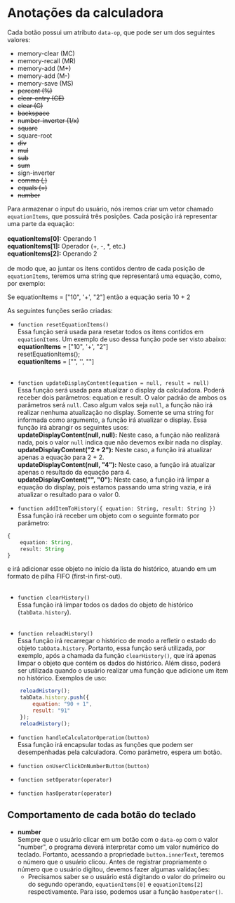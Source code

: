 # Anotações da calculadora

Cada botão possui um atributo ```data-op```, que pode ser um dos seguintes valores:
* memory-clear (MC)
* memory-recall (MR)
* memory-add (M+)
* memory-add (M-)
* memory-save (MS)
* ~~percent (%)~~
* ~~clear-entry (CE)~~
* ~~clear (C)~~
* ~~backspace~~
* ~~number-inverter (1/x)~~
* ~~square~~
* square-root
* ~~div~~
* ~~mul~~
* ~~sub~~
* ~~sum~~
* sign-inverter
* ~~comma (,)~~
* ~~equals (=)~~
* ~~number~~

Para armazenar o input do usuário, nós iremos criar um vetor chamado ```equationItems```, que possuirá três posições. Cada posição irá representar uma parte da equação:
<br><br>
**equationItems[0]:** Operando 1 <br>
**equationItems[1]:** Operador (+, -, *, etc.) <br>
**equationItems[2]:** Operando 2 <br>
<br>
de modo que, ao juntar os itens contidos dentro de cada posição de ```equationItems```, teremos uma string que representará  uma equação, como, por exemplo:

Se equationItems = ["10", '+', "2"]
então a equação seria 10 + 2

As seguintes funções serão criadas:

* ```function resetEquationItems()```<br>
Essa função será usada para resetar todos os itens contidos em ```equationItems```. Um exemplo de uso dessa função pode ser visto abaixo:<br>
    **equationItems** = ["10", '+', "2"]<br>
    resetEquationItems();<br>
    **equationItems** = ["", '', ""]<br><br>

* ```function updateDisplayContent(equation = null, result = null)```<br>
Essa função será usada para atualizar o display da calculadora. Poderá receber dois parâmetros: equation e result. O valor padrão de ambos os parâmetros será ```null```. Caso algum valos seja ```null```, a função não irá realizar nenhuma atualização no display. Somente se uma string for informada como argumento, a função irá atualizar o display. Essa função irá abrangir os seguintes usos:<br>
    **updateDisplayContent(null, null):** Neste caso, a função não realizará nada, pois o valor ```null``` indica que não devemos exibir nada no display.<br>
    **updateDisplayContent("2 + 2"):** Neste caso, a função irá atualizar apenas a equação para 2 + 2.<br>
    **updateDisplayContent(null, "4"):** Neste caso, a função irá atualizar apenas o resultado da equação para 4.<br>
    **updateDisplayContent("", "0"):** Neste caso, a função irá limpar a equação do display, pois estamos passando uma string vazia, e irá atualizar o resultado para o valor 0.<br>

* ```function addItemToHistory({ equation: String, result: String })```<br>
Essa função irá receber um objeto com o seguinte formato por parâmetro:
```typescript 
{ 
    equation: String, 
    result: String 
}
```
e irá adicionar esse objeto no início da lista do histórico, atuando em um formato de pilha FIFO (first-in first-out).<br><br>

* ```function clearHistory()```<br>
Essa função irá limpar todos os dados do objeto de histórico (```tabData.history```).<br><br>

* ```function reloadHistory()```<br>
Essa função irá recarregar o histórico de modo a refletir o estado do objeto ```tabData.history```. Portanto, essa função será utilizada, por exemplo, após a chamada da função ```clearHistory()```, que irá apenas limpar o objeto que contém os dados do histórico. Além disso, poderá ser utilizada quando o usuário realizar uma função que adicione um item no histórico. Exemplos de uso:<br>
```javascript
    reloadHistory();
    tabData.history.push({
        equation: "90 + 1",
        result: "91"
    });
    reloadHistory();
```
* ```function handleCalculatorOperation(button)```<br>
Essa função irá encapsular todas  as funções que podem ser desempenhadas pela calculadora. Como parâmetro, espera um botão.<br>

* ```function onUserClickOnNumberButton(button)```<br>
* ```function setOperator(operator)```<br>
* ```function hasOperator(operator)```<br>

## Comportamento de cada botão do teclado

* **number**<br>
Sempre que o usuário clicar em um botão com o ```data-op``` com o valor "number", o programa deverá interpretar como um valor numérico do teclado. Portanto, acessando a propriedade ```button.innerText```, teremos o número que o usuário clicou. Antes de registrar propriamente o número que o usuário digitou, devemos fazer algumas validações:
    * Precisamos saber se o usuário está digitando o valor do primeiro ou do segundo operando, ```equationItems[0]``` e ```equationItems[2]``` respectivamente. Para isso, podemos usar a função ```hasOperator()```.<br>